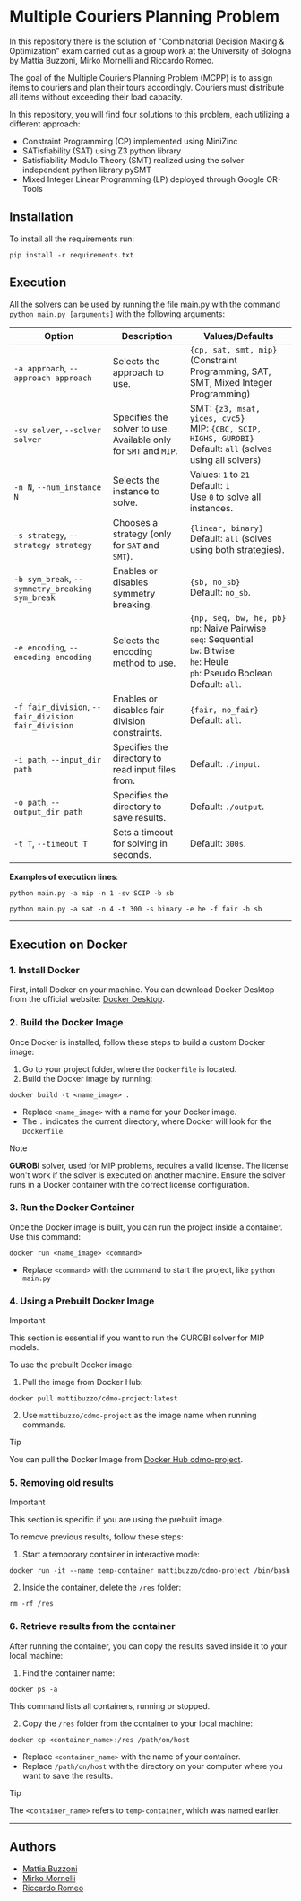 # Multiple Couriers Planning Problem
In this repository there is the solution of "Combinatorial Decision Making & Optimization" exam carried out as a group work at the University of Bologna by Mattia Buzzoni, Mirko Mornelli and Riccardo Romeo.

The goal of the Multiple Couriers Planning Problem (MCPP) is to assign items to couriers and plan their tours accordingly. Couriers must distribute all items without exceeding their load capacity.

In this repository, you will find four solutions to this problem, each utilizing a different approach:
- Constraint Programming (CP) implemented using MiniZinc
- SATisfiability (SAT) using Z3 python library
- Satisfiability Modulo Theory (SMT) realized using the solver independent python library pySMT
- Mixed Integer Linear Programming (LP) deployed through Google OR-Tools

## Installation
To install all the requirements run:
```
pip install -r requirements.txt
```

## Execution
All the solvers can be used by running the file main.py with the command ``` python main.py [arguments] ``` with the following arguments:

| **Option**               | **Description**                                                                                                                                                         | **Values/Defaults**                                                                                                         |
|---------------------------|-------------------------------------------------------------------------------------------------------------------------------------------------------------------------|----------------------------------------------------------------------------------------------------------------------------|
| `-a approach`, `--approach approach` | Selects the approach to use.                                                                                                                              | `{cp, sat, smt, mip}` (Constraint Programming, SAT, SMT, Mixed Integer Programming)                                         |
| `-sv solver`, `--solver solver`      | Specifies the solver to use. Available only for `SMT` and `MIP`.                                                                                            | SMT: `{z3, msat, yices, cvc5}` <br> MIP: `{CBC, SCIP, HIGHS, GUROBI}` <br> Default: `all` (solves using all solvers)         |
| `-n N`, `--num_instance N`           | Selects the instance to solve.                                                                                                                            | Values: `1` to `21` <br> Default: `1` <br> Use `0` to solve all instances.                                                 |
| `-s strategy`, `--strategy strategy` | Chooses a strategy (only for `SAT` and `SMT`).                                                                                                             | `{linear, binary}` <br> Default: `all` (solves using both strategies).                                                     |
| `-b sym_break`, `--symmetry_breaking sym_break` | Enables or disables symmetry breaking.                                                                                                            | `{sb, no_sb}` <br> Default: `no_sb`.                                                                                       |
| `-e encoding`, `--encoding encoding` | Selects the encoding method to use.                                                                                                                        | `{np, seq, bw, he, pb}` <br> `np`: Naive Pairwise <br> `seq`: Sequential <br> `bw`: Bitwise <br> `he`: Heule <br> `pb`: Pseudo Boolean <br> Default: `all`. |
| `-f fair_division`, `--fair_division fair_division` | Enables or disables fair division constraints.                                                                                                     | `{fair, no_fair}` <br> Default: `all`.                                                                                     |
| `-i path`, `--input_dir path`        | Specifies the directory to read input files from.                                                                                                           | Default: `./input`.                                                                                                        |
| `-o path`, `--output_dir path`       | Specifies the directory to save results.                                                                                                                    | Default: `./output`.                                                                                                       |
| `-t T`, `--timeout T`                | Sets a timeout for solving in seconds.                                                                                                                     | Default: `300s`.                                                                                                           |

**Examples of execution lines**:
```
python main.py -a mip -n 1 -sv SCIP -b sb
```
```
python main.py -a sat -n 4 -t 300 -s binary -e he -f fair -b sb
```

---
## Execution on Docker

### 1. Install Docker
First, intall Docker on your machine. You can download Docker Desktop from the official website: [Docker Desktop](https://www.docker.com/products/docker-desktop/).

### 2. Build the Docker Image
Once Docker is installed, follow these steps to build a custom Docker image:
1. Go to your project folder, where the `Dockerfile` is located.
2. Build the Docker image by running:
  ```
  docker build -t <name_image> .
  ```
  - Replace `<name_image>` with a name for your Docker image.
  - The `.` indicates the current directory, where Docker will look for the `Dockerfile`.

> [!NOTE]
> **GUROBI** solver, used for MIP problems, requires a valid license. The license won't work if the solver is executed on another machine. Ensure the solver runs in a Docker container with the correct license configuration.

### 3. Run the Docker Container
Once the Docker image is built, you can run the project inside a container. Use this command:
  ```
  docker run <name_image> <command>
  ```
  - Replace `<command>` with the command to start the project, like `python main.py`

### 4. Using a Prebuilt Docker Image
>[!IMPORTANT]
>This section is essential if you want to run the GUROBI solver for MIP models.

To use the prebuilt Docker image:
1. Pull the image from Docker Hub:
```
docker pull mattibuzzo/cdmo-project:latest
```
2. Use `mattibuzzo/cdmo-project` as the image name when running commands.

>[!TIP]
>You can pull the Docker Image from [Docker Hub cdmo-project](https://hub.docker.com/r/mattibuzzo/cdmo-project).

### 5. Removing old results
>[!IMPORTANT]
>This section is specific if you are using the prebuilt image.

To remove previous results, follow these steps:
1. Start a temporary container in interactive mode:
  ```
  docker run -it --name temp-container mattibuzzo/cdmo-project /bin/bash
  ```
2. Inside the container, delete the `/res` folder:
  ```
  rm -rf /res
  ```

### 6. Retrieve results from the container
After running the container, you can copy the results saved inside it to your local machine:
1. Find the container name:
  ```
  docker ps -a
  ```
  This command lists all containers, running or stopped.

2. Copy the `/res` folder from the container to your local machine:
  ```
  docker cp <container_name>:/res /path/on/host
  ```
  - Replace `<container_name>` with the name of your container.
  - Replace `/path/on/host` with the directory on your computer where you want to save the results.

>[!TIP]
>The `<container_name>` refers to `temp-container`, which was named earlier.
---
## Authors
  - [Mattia Buzzoni](https://github.com/mattibuzzo13) 
  - [Mirko Mornelli](https://github.com/mirkomornelli)
  - [Riccardo Romeo](https://github.com/RiccardoRomeo01) 

